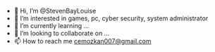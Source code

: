 - 👋  Hi, I’m @StevenBayLouise
- 👀 I’m interested in games, pc, cyber security, system administrator
- 🌱 I’m currently learning ...
- 💞️ I’m looking to collaborate on ...
- 📫 How to reach me cemozkan007@gmail.com

<!---
StevenBayLouise/StevenBayLouise is a ✨ special ✨ repository because its `README.md` (this file) appears on your GitHub profile.
You can click the Preview link to take a look at your changes.
--->
